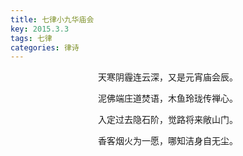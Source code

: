 ```yaml
---
title: 七律小九华庙会
key: 2015.3.3
tags: 七律
categories: 律诗
---
```


<p align="center">天寒阴霾连云深，又是元宵庙会辰。
</p>
<p align="center">泥佛端庄道焚语，木鱼玲珑传禅心。
</p>
<p align="center">入定过去隐石阶，觉路将来敞山门。
</p>
<p align="center">香客烟火为一愿，哪知洁身自无尘。
</p>
